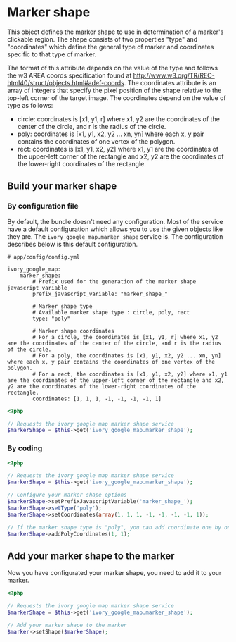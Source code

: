 # Marker shape

This object defines the marker shape to use in determination of a marker's clickable region. 
The shape consists of two properties "type" and "coordinates" which define the general type of marker and coordinates specific to that type of marker.

The format of this attribute depends on the value of the type and follows the w3 AREA coords specification found at http://www.w3.org/TR/REC-html40/struct/objects.html#adef-coords. 
The coordinates attribute is an array of integers that specify the pixel position of the shape relative to the top-left corner of the target image. 
The coordinates depend on the value of type as follows: 

  - circle: coordinates is [x1, y1, r] where x1, y2 are the coordinates of the center of the circle, and r is the radius of the circle. 
  - poly: coordinates is [x1, y1, x2, y2 ... xn, yn] where each x, y pair contains the coordinates of one vertex of the polygon. 
  - rect: coordinates is [x1, y1, x2, y2] where x1, y1 are the coordinates of the upper-left corner of the rectangle and x2, y2 are the coordinates of the lower-right coordinates of the rectangle.

## Build your marker shape

### By configuration file

By default, the bundle doesn't need any configuration. Most of the service have a default configuration which allows you to use the given objects like they are.
The ``ivory_google_map.marker_shape`` service is. The configuration describes below is this default configuration.

```
# app/config/config.yml

ivory_google_map:
    marker_shape:
        # Prefix used for the generation of the marker shape javascript variable
        prefix_javascript_variable: "marker_shape_"

        # Marker shape type
        # Available marker shape type : circle, poly, rect
        type: "poly"

        # Marker shape coordinates
        # For a circle, the coordinates is [x1, y1, r] where x1, y2 are the coordinates of the center of the circle, and r is the radius of the circle. 
        # For a poly, the coordinates is [x1, y1, x2, y2 ... xn, yn] where each x, y pair contains the coordinates of one vertex of the polygon. 
        # For a rect, the coordinates is [x1, y1, x2, y2] where x1, y1 are the coordinates of the upper-left corner of the rectangle and x2, y2 are the coordinates of the lower-right coordinates of the rectangle.
        coordinates: [1, 1, 1, -1, -1, -1, -1, 1]
```

``` php
<?php

// Requests the ivory google map marker shape service
$markerShape = $this->get('ivory_google_map.marker_shape');
```

### By coding

``` php
<?php

// Requests the ivory google map marker shape service
$markerShape = $this->get('ivory_google_map.marker_shape');

// Configure your marker shape options
$markerShape->setPrefixJavascriptVariable('marker_shape_');
$markerShape->setType('poly');
$markerShape->setCoordinates(array(1, 1, 1, -1, -1, -1, -1, 1));

// If the marker shape type is "poly", you can add coordinate one by one
$markerShape->addPolyCoordinates(1, 1);
```

## Add your marker shape to the marker

Now you have configurated your marker shape, you need to add it to your marker.

``` php
<?php

// Requests the ivory google map marker shape service
$markerShape = $this->get('ivory_google_map.marker_shape');

// Add your marker shape to the marker
$marker->setShape($markerShape);
```
